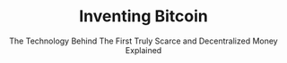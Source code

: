 ---
layout: page-books
title: Inventing Bitcoin
subtitle: The Technology Behind The First Truly Scarce and Decentralized Money Explained
essential: 
categories: ['non-technical']
authors: ['Yan Pritzker']
authors_twitter: ['https://twitter.com/skwp']
excerpt: .
resource_url: 
amazon_url: https://www.amazon.com/dp/B07MWXRWNB/
wikipedia_url: 
free_url: 
---